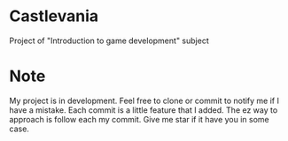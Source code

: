 # Castlevania
Project of "Introduction to game development" subject
# Note
My project is in development. Feel free to clone or commit to notify me if I have a mistake.
Each commit is a little feature that I added. The ez way to approach is follow each my commit.
Give me star if it have you in some case.

